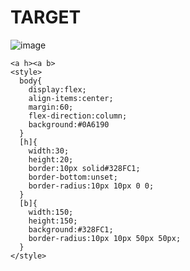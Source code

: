 # TARGET

![image](https://github.com/gaschneider/cssbattle/assets/16023844/39ff437f-04c0-49ee-b1f1-b7f374178fb3)

```
<a h><a b>
<style>
  body{
    display:flex;
    align-items:center;
    margin:60;
    flex-direction:column;
    background:#0A6190
  }
  [h]{
    width:30;
    height:20;
    border:10px solid#328FC1;
    border-bottom:unset;
    border-radius:10px 10px 0 0;
  }
  [b]{
    width:150;
    height:150;
    background:#328FC1;
    border-radius:10px 10px 50px 50px;
  }
</style>
```
